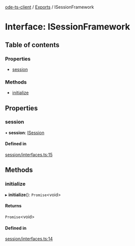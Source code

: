 [ode-ts-client](../README.md) / [Exports](../modules.md) / ISessionFramework

# Interface: ISessionFramework

## Table of contents

### Properties

- [session](isessionframework.md#session)

### Methods

- [initialize](isessionframework.md#initialize)

## Properties

### session

• **session**: [ISession](isession.md)

#### Defined in

[session/interfaces.ts:15](https://github.com/opendigitaleducation/infrontexplore/blob/0e8281d/src/ts/session/interfaces.ts#L15)

## Methods

### initialize

▸ **initialize**(): `Promise`<void\>

#### Returns

`Promise`<void\>

#### Defined in

[session/interfaces.ts:14](https://github.com/opendigitaleducation/infrontexplore/blob/0e8281d/src/ts/session/interfaces.ts#L14)
